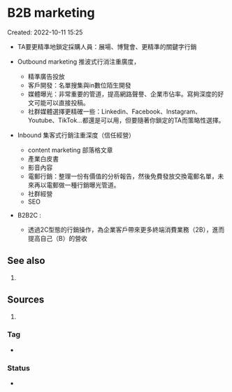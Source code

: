 # B2B marketing
Created: 2022-10-11 15:25

- TA要更精準地鎖定採購人員：展場、博覽會、更精準的關鍵字行銷
- Outbound marketing 推波式行消注重廣度，
	- 精準廣告投放
	- 客戶開發：名單搜集與in數位陌生開發
	- 媒體曝光：非常重要的管道，提高網路聲譽、企業市佔率。寫夠深度的好文可能可以直接投稿。
	- 社群媒體選擇更精確一些：Linkedin、Facebook、Instagram、Youtube、TikTok...都還是可以用，但要隨著你鎖定的TA而策略性選擇。

- Inbound 集客式行銷注重深度（信任經營）
	- content marketing 部落格文章
	- 產業白皮書
	- 影音內容
	- 電郵行銷：整理一份有價值的分析報告，然後免費發放交換電郵名單，未來再以電郵做一種行銷曝光管道。
	- 社群經營
	- SEO

- B2B2C :
	- 透過2C型態的行銷操作，為企業客戶帶來更多終端消費業務（2B），進而提高自己（B）的營收


## See also
1. 


## Sources
1. 


### Tag
- 

### Status
- 